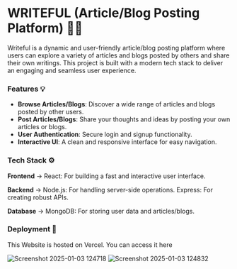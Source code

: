 # WRITEFUL (Article/Blog Posting Platform) ✍🏻

Writeful is a dynamic and user-friendly article/blog posting platform where users can explore a variety of articles and blogs posted by others and share their own writings. This project is built with a modern tech stack to deliver an engaging and seamless user experience.

### Features 💡

- **Browse Articles/Blogs**: Discover a wide range of articles and blogs posted by other users.
- **Post Articles/Blogs**: Share your thoughts and ideas by posting your own articles or blogs.
- **User Authentication**: Secure login and signup functionality.
- **Interactive UI**: A clean and responsive interface for easy navigation.

### Tech Stack ⚙️

**Frontend** ->
React: For building a fast and interactive user interface.

**Backend** ->
Node.js: For handling server-side operations.
Express: For creating robust APIs.

**Database** ->
MongoDB: For storing user data and articles/blogs.

### Deployment 🚀
This Website is hosted on Vercel. You can access it here

![Screenshot 2025-01-03 124718](https://github.com/user-attachments/assets/ecc3ef88-e82f-465d-b360-602babaac879)
![Screenshot 2025-01-03 124832](https://github.com/user-attachments/assets/8ee292ca-2e48-450a-aaad-d8500a67522c)


